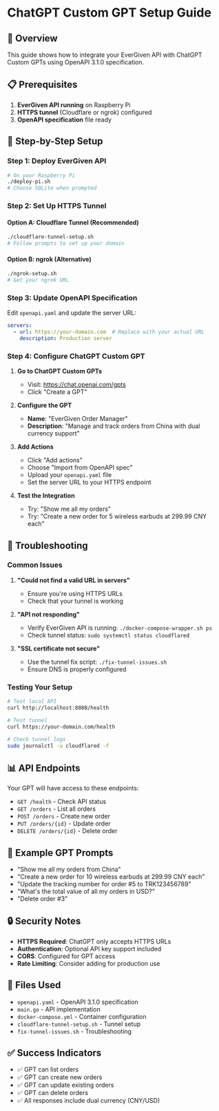 # ChatGPT Custom GPT Setup Guide

## 🎯 Overview

This guide shows how to integrate your EverGiven API with ChatGPT Custom GPTs using OpenAPI 3.1.0 specification.

## 📋 Prerequisites

1. **EverGiven API running** on Raspberry Pi
2. **HTTPS tunnel** (Cloudflare or ngrok) configured
3. **OpenAPI specification** file ready

## 🚀 Step-by-Step Setup

### Step 1: Deploy EverGiven API

```bash
# On your Raspberry Pi
./deploy-pi.sh
# Choose SQLite when prompted
```

### Step 2: Set Up HTTPS Tunnel

#### Option A: Cloudflare Tunnel (Recommended)
```bash
./cloudflare-tunnel-setup.sh
# Follow prompts to set up your domain
```

#### Option B: ngrok (Alternative)
```bash
./ngrok-setup.sh
# Get your ngrok URL
```

### Step 3: Update OpenAPI Specification

Edit `openapi.yaml` and update the server URL:

```yaml
servers:
  - url: https://your-domain.com  # Replace with your actual URL
    description: Production server
```

### Step 4: Configure ChatGPT Custom GPT

1. **Go to ChatGPT Custom GPTs**
   - Visit: https://chat.openai.com/gpts
   - Click "Create a GPT"

2. **Configure the GPT**
   - **Name**: "EverGiven Order Manager"
   - **Description**: "Manage and track orders from China with dual currency support"

3. **Add Actions**
   - Click "Add actions"
   - Choose "Import from OpenAPI spec"
   - Upload your `openapi.yaml` file
   - Set the server URL to your HTTPS endpoint

4. **Test the Integration**
   - Try: "Show me all my orders"
   - Try: "Create a new order for 5 wireless earbuds at 299.99 CNY each"

## 🔧 Troubleshooting

### Common Issues

1. **"Could not find a valid URL in servers"**
   - Ensure you're using HTTPS URLs
   - Check that your tunnel is working

2. **"API not responding"**
   - Verify EverGiven API is running: `./docker-compose-wrapper.sh ps`
   - Check tunnel status: `sudo systemctl status cloudflared`

3. **"SSL certificate not secure"**
   - Use the tunnel fix script: `./fix-tunnel-issues.sh`
   - Ensure DNS is properly configured

### Testing Your Setup

```bash
# Test local API
curl http://localhost:8080/health

# Test tunnel
curl https://your-domain.com/health

# Check tunnel logs
sudo journalctl -u cloudflared -f
```

## 📊 API Endpoints

Your GPT will have access to these endpoints:

- `GET /health` - Check API status
- `GET /orders` - List all orders
- `POST /orders` - Create new order
- `PUT /orders/{id}` - Update order
- `DELETE /orders/{id}` - Delete order

## 🎯 Example GPT Prompts

- "Show me all my orders from China"
- "Create a new order for 10 wireless earbuds at 299.99 CNY each"
- "Update the tracking number for order #5 to TRK123456789"
- "What's the total value of all my orders in USD?"
- "Delete order #3"

## 🔒 Security Notes

- **HTTPS Required**: ChatGPT only accepts HTTPS URLs
- **Authentication**: Optional API key support included
- **CORS**: Configured for GPT access
- **Rate Limiting**: Consider adding for production use

## 📝 Files Used

- `openapi.yaml` - OpenAPI 3.1.0 specification
- `main.go` - API implementation
- `docker-compose.yml` - Container configuration
- `cloudflare-tunnel-setup.sh` - Tunnel setup
- `fix-tunnel-issues.sh` - Troubleshooting

## ✅ Success Indicators

- ✅ GPT can list orders
- ✅ GPT can create new orders
- ✅ GPT can update existing orders
- ✅ GPT can delete orders
- ✅ All responses include dual currency (CNY/USD) 